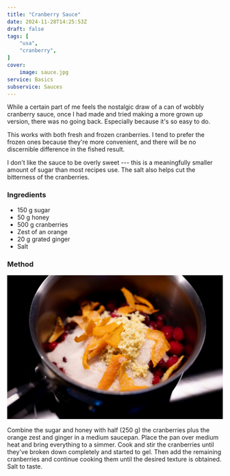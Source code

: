 ```yaml
---
title: "Cranberry Sauce"
date: 2024-11-28T14:25:53Z
draft: false
tags: [
    "usa",
    "cranberry",    
]
cover:
    image: sauce.jpg
service: Basics
subservice: Sauces
---
```


While a certain part of me feels the nostalgic draw of a can of wobbly cranberry sauce, once I had made and tried making a more grown up version, there was no going back. Especially because it's so easy to do.

This works with both fresh and frozen cranberries. I tend to prefer the frozen ones because they're more convenient, and there will be no discernible difference in the fished result.

I don't like the sauce to be overly sweet --- this is a meaningfully smaller amount of sugar than most recipes use. The salt also helps cut the bitterness of the cranberries.

### Ingredients

* 150 g sugar
* 50 g honey
* 500 g cranberries
* Zest of an orange
* 20 g grated ginger
* Salt

### Method

![Cranberry sauce ingredients combined in a pot](mixture.jpg)

Combine the sugar and honey with half (250 g) the cranberries plus the orange zest and ginger in a medium saucepan. Place the pan over medium heat and bring everything to a simmer. Cook and stir the cranberries until they've broken down completely and started to gel. Then add the remaining cranberries and continue cooking them until the desired texture is obtained. Salt to taste.
